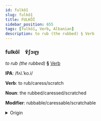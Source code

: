 ```yaml
---
id: fulkôî
slug: fulkôî
title: FULKÔÎ
sidebar_position: 655
tags: [fulkôî, Verb, Albanian]
description: to rub (the rubbed) § Verb
---
```


### fulkôî&emsp;<span kind="abugida">ɤ͊ʃɔıɽɟ</span>

*to rub (the rubbed)* **§** [Verb](../../tags/Verb)

**IPA**: /fʌl.ˈko.i/

**Verb**: to rub/caress/scratch

**Noun**: the rubbed/caressed/scratched

**Modifier**: rubbable/caressable/scratchable

<details>
    <summary>Origin</summary>
    Albanian fërkoj /fəɾˈkɔj/<br/>
    <em>Albanian Language Family</em>
</details>